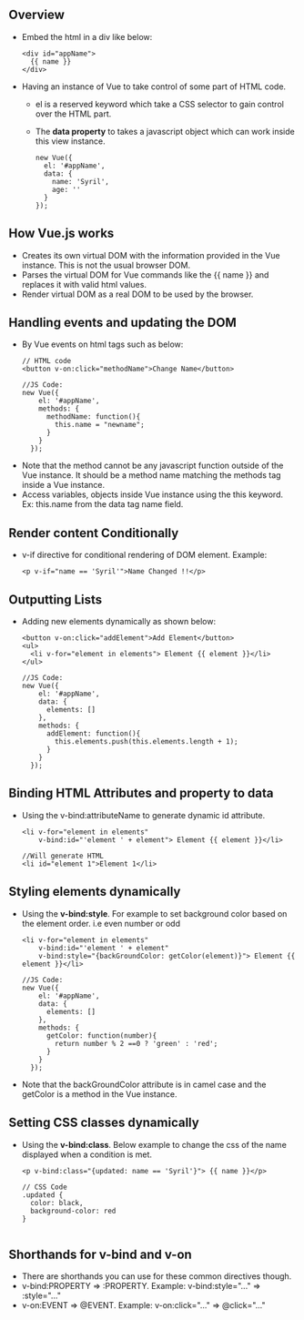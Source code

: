 ## Overview
* Embed the html in a div like below:
  ```
  <div id="appName">
    {{ name }}
  </div>
  ```
* Having an instance of Vue to take control of some part of HTML code. 
  * el is a reserved keyword which take a CSS selector to gain control over the HTML part. 
  * The **data property** to takes a javascript object which can work inside this view instance.
      
    ```
    new Vue({
      el: '#appName',
      data: {
        name: 'Syril',
        age: ''
      }
    });
    ```
    
## How Vue.js works
* Creates its own virtual DOM with the information provided in the Vue instance. This is not the usual browser DOM.
* Parses the virtual DOM for Vue commands like the {{ name }} and replaces it with valid html values. 
* Render virtual DOM as a real DOM to be used by the browser.
 
## Handling events and updating the DOM
* By Vue events on html tags such as below:
  ```
  // HTML code
  <button v-on:click="methodName">Change Name</button>
  
  //JS Code:
  new Vue({
      el: '#appName',
      methods: {
        methodName: function(){
          this.name = "newname";
        }
      }
    });
  ```
* Note that the method cannot be any javascript function outside of the Vue instance. It should be a method name matching the methods tag inside a Vue instance.
* Access variables, objects inside Vue instance using the this keyword. Ex: this.name from the data tag name field.

## Render content Conditionally
* v-if directive for conditional rendering of DOM element. Example:
  ```
  <p v-if="name == 'Syril'">Name Changed !!</p>
  ```

## Outputting Lists
* Adding new elements dynamically as shown below:
  ```
  <button v-on:click="addElement">Add Element</button>
  <ul>
    <li v-for="element in elements"> Element {{ element }}</li>
  </ul>
  
  //JS Code:
  new Vue({
      el: '#appName',
      data: {
        elements: []
      },
      methods: {
        addElement: function(){
          this.elements.push(this.elements.length + 1);
        }
      }
    });
  
  ```
## Binding HTML Attributes and property to data
* Using the v-bind:attributeName to generate dynamic id attribute.
  ```
  <li v-for="element in elements"
      v-bind:id="'element ' + element"> Element {{ element }}</li>
      
  //Will generate HTML
  <li id="element 1">Element 1</li>
  ```
## Styling elements dynamically
* Using the **v-bind:style**. For example to set background color based on the element order. i.e even number or odd
  ```
  <li v-for="element in elements"
      v-bind:id="'element ' + element"
      v-bind:style="{backGroundColor: getColor(element)}"> Element {{ element }}</li>
      
  //JS Code:
  new Vue({
      el: '#appName',
      data: {
        elements: []
      },
      methods: {
        getColor: function(number){
          return number % 2 ==0 ? 'green' : 'red';  
        }
      }
    });
   ```
* Note that the backGroundColor attribute is in camel case and the getColor is a method in the Vue instance.
    
## Setting CSS classes dynamically
* Using the **v-bind:class**. Below example to change the css of the name displayed when a condition is met.
  ```
  <p v-bind:class="{updated: name == 'Syril'}"> {{ name }}</p>
  
  // CSS Code
  .updated {
    color: black,
    background-color: red
  }
      
  ```
## Shorthands for v-bind and v-on
* There are shorthands you can use for these common directives though.
* v-bind:PROPERTY  =>  :PROPERTY. Example: v-bind:style="..."  => :style="..." 
* v-on:EVENT  => @EVENT. Example: v-on:click="..."  => @click="..." 
